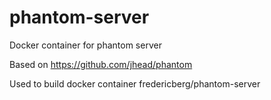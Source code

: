 # phantom-server
Docker container for phantom server

Based on https://github.com/jhead/phantom

Used to build docker container fredericberg/phantom-server
